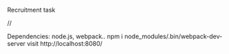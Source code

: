 Recruitment task

//

Dependencies: node.js, webpack..
npm i
node_modules/.bin/webpack-dev-server
visit http://localhost:8080/
